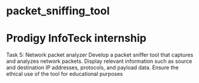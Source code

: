 # packet_sniffing_tool
# Prodigy InfoTeck internship
 Task 5: Network packet analyzer
 Develop a packet sniffer tool that captures and analyzes network packets. Display relevant information such as source and destination IP addresses, protocols, and payload data. Ensure the ethical use of the tool for educational purposes
